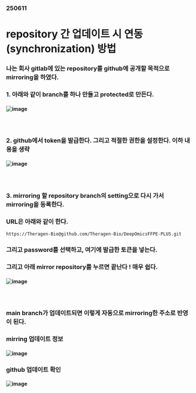 ### 250611
# repository 간 업데이트 시 연동(synchronization) 방법
### 나는 회사 gitlab에 있는 repository를 github에 공개할 목적으로 mirroring을 하였다.
### 1. 아래와 같이 branch를 하나 만들고 protected로 만든다.
#### ![image](https://github.com/user-attachments/assets/c0b89057-07b7-40bd-a7d5-3ce006d654bf)
### <br/>

### 2. github에서 token을 발급한다. 그리고 적절한 권한을 설정한다. 이하 내용을 생략
#### ![image](https://github.com/user-attachments/assets/a5f86974-2c6b-435c-8ee8-235e74d89558)
### <br/>

### 3. mirroring 할 repository branch의 setting으로 다시 가서 mirroring을 등록한다.
### URL은 아래와 같이 한다.
```
https://Theragen-Bio@github.com/Theragen-Bio/DeepOmicsFFPE-PLUS.git
```
### 그리고 password를 선택하고, 여기에 발급한 토큰을 넣는다.
### 그리고 아래 mirror repository를 누르면 끝난다 ! 매우 쉽다.
#### ![image](https://github.com/user-attachments/assets/e83babff-4932-4672-96ec-347f95a94a69)
### <br/>

### main branch가 업데이트되면 이렇게 자동으로 mirroring한 주소로 반영이 된다.
### mirring 업데이트 정보
#### ![image](https://github.com/user-attachments/assets/3f22145e-39a5-4c18-a4dc-73428cb4cdaa)
### github 업데이트 확인
#### ![image](https://github.com/user-attachments/assets/a5280837-fb81-41db-afbc-eb46e7a05d8b)
